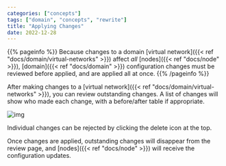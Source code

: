 ```yaml
---
categories: ["concepts"]
tags: ["domain", "concepts", "rewrite"]
title: "Applying Changes"
date: 2022-12-28
---
```


{{% pageinfo %}}
Because changes to a domain [virtual network]({{< ref "docs/domain/virtual-networks" >}}) affect _all_ [nodes]({{< ref "docs/node" >}}), [domain]({{< ref "docs/domain" >}}) configuration changes must be reviewed before applied, and are applied all at once.
{{% /pageinfo %}}

After making changes to a [virtual network]({{< ref "docs/domain/virtual-networks" >}}), you can review outstanding changes. A list of changes will show who made each change, with a before/after table if appropriate.

![img](/docs/domain/outstanding-changes.png)

Individual changes can be rejected by clicking the delete icon at the top.

Once changes are applied, outstanding changes will disappear from the review page, and [nodes]({{< ref "docs/node" >}}) will receive the configuration updates.
